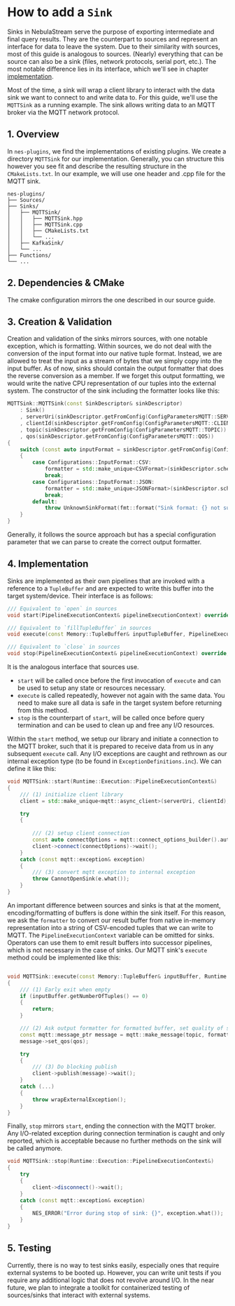 # How to add a `Sink`

Sinks in NebulaStream serve the purpose of exporting intermediate and final query results.
They are the counterpart to sources and represent an interface for data to leave the system.
Due to their similarity with sources, most of this guide is analogous to sources.
(Nearly) everything that can be source can also be a sink (files, network protocols, serial port, etc.).
The most notable difference lies in its interface, which we'll see in chapter [implementation](#4-implementation).

Most of the time, a sink will wrap a client library to interact with the data sink we want to connect to and write data to.
For this guide, we'll use the `MQTTSink` as a running example.
The sink allows writing data to an MQTT broker via the MQTT network protocol.

## 1. Overview

In `nes-plugins`, we find the implementations of existing plugins.
We create a directory `MQTTSink` for our implementation.
Generally, you can structure this however you see fit and describe the resulting structure in the `CMakeLists.txt`.
In our example, we will use one header and .cpp file for the MQTT sink.

```
nes-plugins/
├── Sources/
├── Sinks/
│   ├── MQTTSink/
│   │   ├── MQTTSink.hpp
│   │   ├── MQTTSink.cpp
│   │   ├── CMakeLists.txt
│   │   └── ...
│   ├── KafkaSink/
│   └── ...
├── Functions/
└── ...
```

## 2. Dependencies & CMake

The cmake configuration mirrors the one described in our source guide.

## 3. Creation & Validation

Creation and validation of the sinks mirrors sources, with one notable exception, which is formatting.
Within sources, we do not deal with the conversion of the input format into our native tuple format.
Instead, we are allowed to treat the input as a stream of bytes that we simply copy into the input buffer.
As of now, sinks should contain the output formatter that does the reverse conversion as a member.
If we forget this output formatting, we would write the native CPU representation of our tuples into the external system. 
The constructor of the sink including the formatter looks like this:
```c++
MQTTSink::MQTTSink(const SinkDescriptor& sinkDescriptor)
    : Sink()
    , serverUri(sinkDescriptor.getFromConfig(ConfigParametersMQTT::SERVER_URI))
    , clientId(sinkDescriptor.getFromConfig(ConfigParametersMQTT::CLIENT_ID))
    , topic(sinkDescriptor.getFromConfig(ConfigParametersMQTT::TOPIC))
    , qos(sinkDescriptor.getFromConfig(ConfigParametersMQTT::QOS))
{
    switch (const auto inputFormat = sinkDescriptor.getFromConfig(ConfigParametersMQTT::INPUT_FORMAT))
    {
        case Configurations::InputFormat::CSV:
            formatter = std::make_unique<CSVFormat>(sinkDescriptor.schema);
            break;
        case Configurations::InputFormat::JSON:
            formatter = std::make_unique<JSONFormat>(sinkDescriptor.schema);
            break;
        default:
            throw UnknownSinkFormat(fmt::format("Sink format: {} not supported.", magic_enum::enum_name(inputFormat)));
    }
}
```
Generally, it follows the source approach but has a special configuration parameter that we can parse to create the correct output formatter.

## 4. Implementation
Sinks are implemented as their own pipelines that are invoked with a reference to a `TupleBuffer` and are expected to write this buffer into the target system/device.
Their interface is as follows:
```c++
/// Equivalent to `open` in sources
void start(PipelineExecutionContext& pipelineExecutionContext) override;

/// Equivalent to `fillTupleBuffer` in sources
void execute(const Memory::TupleBuffer& inputTupleBuffer, PipelineExecutionContext& pipelineExecutionContext) override;

/// Equivalent to `close` in sources
void stop(PipelineExecutionContext& pipelineExecutionContext) override;
```

It is the analogous interface that sources use.
- `start` will be called once before the first invocation of `execute` and can be used to setup any state or resources necessary.
- `execute` is called repeatedly, however not again with the same data. You need to make sure all data is safe in the target system before returning from this method.
- `stop` is the counterpart of `start`, will be called once before query termination and can be used to clean up and free any I/O resources.

Within the `start` method, we setup our library and initiate a connection to the MQTT broker, such that it is prepared to receive data from us in any subsequent `execute` call.
Any I/O exceptions are caught and rethrown as our internal exception type (to be found in `ExceptionDefinitions.inc`).
We can define it like this:
```c++
void MQTTSink::start(Runtime::Execution::PipelineExecutionContext&)
{
    /// (1) initialize client library
    client = std::make_unique<mqtt::async_client>(serverUri, clientId);

    try
    {
    
        /// (2) setup client connection
        const auto connectOptions = mqtt::connect_options_builder().automatic_reconnect(true).clean_session(true).finalize();
        client->connect(connectOptions)->wait();
    }
    catch (const mqtt::exception& exception)
    {
        /// (3) convert mqtt exception to internal exception
        throw CannotOpenSink(e.what());
    }
}
```

An important difference between sources and sinks is that at the moment, encoding/formatting of buffers is done within the sink itself.
For this reason, we ask the `formatter` to convert our result buffer from native in-memory representation into a string of CSV-encoded tuples that we can write to MQTT.
The `PipelineExecutionContext` variable can be omitted for sinks. 
Operators can use them to emit result buffers into successor pipelines, which is not necessary in the case of sinks.
Our MQTT sink's `execute` method could be implemented like this:
```c++

void MQTTSink::execute(const Memory::TupleBuffer& inputBuffer, Runtime::Execution::PipelineExecutionContext&)
{
    /// (1) Early exit when empty
    if (inputBuffer.getNumberOfTuples() == 0)
    {
        return;
    }

    /// (2) Ask output formatter for formatted buffer, set quality of service for message
    const mqtt::message_ptr message = mqtt::make_message(topic, formatter->getFormattedBuffer(inputBuffer));
    message->set_qos(qos);

    try
    {
        /// (3) Do blocking publish
        client->publish(message)->wait();
    }
    catch (...)
    {
        throw wrapExternalException();
    }
}
```

Finally, `stop` mirrors `start`, ending the connection with the MQTT broker.
Any I/O-related exception during connection termination is caught and only reported, which is acceptable because no further methods on the sink will be called anymore.
```c++
void MQTTSink::stop(Runtime::Execution::PipelineExecutionContext&)
{
    try
    {
        client->disconnect()->wait();
    }
    catch (const mqtt::exception& exception)
    {
        NES_ERROR("Error during stop of sink: {}", exception.what());
    }
}
```

## 5. Testing

Currently, there is no way to test sinks easily, especially ones that require external systems to be booted up.
However, you can write unit tests if you require any additional logic that does not revolve around I/O.
In the near future, we plan to integrate a toolkit for containerized testing of sources/sinks that interact with external systems.
